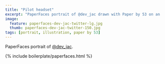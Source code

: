 ```yaml
---
title: "Pilot headset"
excerpt: "PaperFaces portrait of @dev_jac drawn with Paper by 53 on an iPad."
image: 
  feature: paperfaces-dev-jac-twitter-lg.jpg
  thumb: paperfaces-dev-jac-twitter-150.jpg
tags: [portrait, illustration, paper by 53]
---
```


PaperFaces portrait of [@dev_jac](http://twitter.com/dev_jac).

{% include boilerplate/paperfaces.html %}